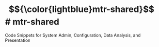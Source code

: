  # $${\color{lightblue}mtr-shared}$$# mtr-shared

Code Snippets for System Admin, Configuration, Data Analysis, and Presentation
